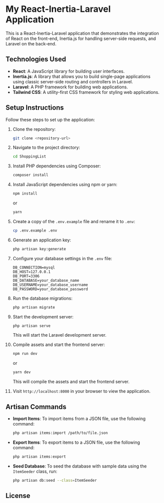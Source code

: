 # My React-Inertia-Laravel Application

This is a React-Inertia-Laravel application that demonstrates the integration of React on the front-end, Inertia.js for handling server-side requests, and Laravel on the back-end.

## Technologies Used

- **React**: A JavaScript library for building user interfaces.
- **Inertia.js**: A library that allows you to build single-page applications using classic server-side routing and controllers in Laravel.
- **Laravel**: A PHP framework for building web applications.
- **Tailwind CSS**: A utility-first CSS framework for styling web applications.

## Setup Instructions

Follow these steps to set up the application:

1. Clone the repository:

    ```bash
    git clone <repository-url>
    ```

2. Navigate to the project directory:

    ```bash
    cd ShoppingList
    ```

3. Install PHP dependencies using Composer:

    ```bash
    composer install
    ```

4. Install JavaScript dependencies using npm or yarn:

    ```bash
    npm install
    ```

    or

    ```bash
    yarn
    ```

5. Create a copy of the `.env.example` file and rename it to `.env`:

    ```bash
    cp .env.example .env
    ```

6. Generate an application key:

    ```bash
    php artisan key:generate
    ```

7. Configure your database settings in the `.env` file:

    ```dotenv
    DB_CONNECTION=mysql
    DB_HOST=127.0.0.1
    DB_PORT=3306
    DB_DATABASE=your_database_name
    DB_USERNAME=your_database_username
    DB_PASSWORD=your_database_password
    ```

8. Run the database migrations:

    ```bash
    php artisan migrate
    ```

9. Start the development server:

    ```bash
    php artisan serve
    ```

    This will start the Laravel development server.

10. Compile assets and start the frontend server:

    ```bash
    npm run dev
    ```

    or

    ```bash
    yarn dev
    ```

    This will compile the assets and start the frontend server.

11. Visit `http://localhost:8000` in your browser to view the application.

## Artisan Commands

- **Import Items**: To import items from a JSON file, use the following command:

    ```bash
    php artisan items:import /path/to/file.json
    ```

- **Export Items**: To export items to a JSON file, use the following command:

    ```bash
    php artisan items:export
    ```

- **Seed Database**: To seed the database with sample data using the `ItemSeeder` class, run:

    ```bash
    php artisan db:seed --class=ItemSeeder
    ```

## License

